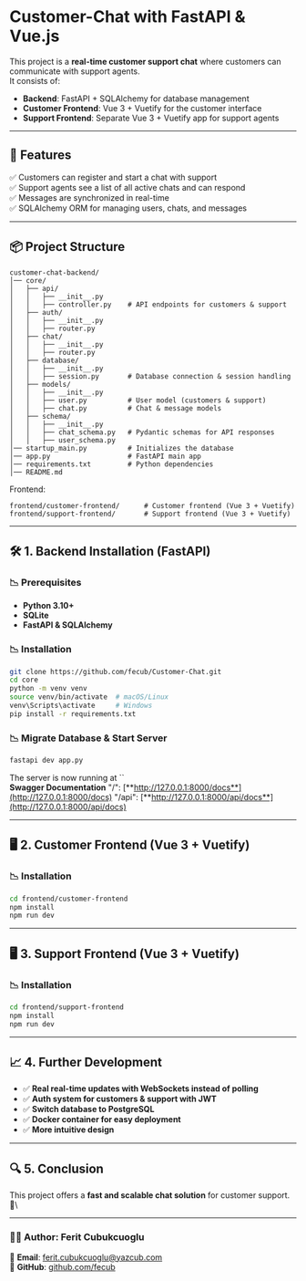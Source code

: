 # Customer-Chat with FastAPI & Vue.js

This project is a **real-time customer support chat** where customers can communicate with support agents.\
It consists of:

- **Backend**: FastAPI + SQLAlchemy for database management
- **Customer Frontend**: Vue 3 + Vuetify for the customer interface
- **Support Frontend**: Separate Vue 3 + Vuetify app for support agents

---

## 🚀 **Features**

✅ Customers can register and start a chat with support\
✅ Support agents see a list of all active chats and can respond\
✅ Messages are synchronized in real-time\
✅ SQLAlchemy ORM for managing users, chats, and messages

---

## 📦 **Project Structure**

```plaintext
customer-chat-backend/
│── core/
│   ├── api/
│   │   ├── __init__.py
│   │   ├── controller.py    # API endpoints for customers & support
│   ├── auth/
│   │   ├── __init__.py
│   │   ├── router.py
│   ├── chat/
│   │   ├── __init__.py
│   │   ├── router.py
│   ├── database/
│   │   ├── __init__.py
│   │   ├── session.py       # Database connection & session handling
│   ├── models/
│   │   ├── __init__.py
│   │   ├── user.py          # User model (customers & support)
│   │   ├── chat.py          # Chat & message models
│   ├── schema/
│   │   ├── __init__.py
│   │   ├── chat_schema.py   # Pydantic schemas for API responses
│   │   ├── user_schema.py
│── startup_main.py          # Initializes the database
│── app.py                   # FastAPI main app
│── requirements.txt         # Python dependencies
│── README.md
```

Frontend:

```plaintext
frontend/customer-frontend/      # Customer frontend (Vue 3 + Vuetify)
frontend/support-frontend/       # Support frontend (Vue 3 + Vuetify)
```

---

## 🛠 **1. Backend Installation (FastAPI)**

### **📉 Prerequisites**

- **Python 3.10+**
- **SQLite**
- **FastAPI & SQLAlchemy**

### **📉 Installation**

```bash
git clone https://github.com/fecub/Customer-Chat.git
cd core
python -m venv venv
source venv/bin/activate  # macOS/Linux
venv\Scripts\activate     # Windows
pip install -r requirements.txt
```

### **📉 Migrate Database & Start Server**

```bash
fastapi dev app.py
```

The server is now running at ``\
**Swagger Documentation**
"/": [**http://127.0.0.1:8000/docs**](http://127.0.0.1:8000/docs)
"/api": [**http://127.0.0.1:8000/api/docs**](http://127.0.0.1:8000/api/docs)

---

## 🖥 **2. Customer Frontend (Vue 3 + Vuetify)**

### **📉 Installation**

```bash
cd frontend/customer-frontend
npm install
npm run dev
```
---

## 🖥 **3. Support Frontend (Vue 3 + Vuetify)**

### **📉 Installation**

```bash
cd frontend/support-frontend
npm install
npm run dev
```

---

## 📈 **4. Further Development**

- ✅ **Real real-time updates with WebSockets instead of polling**
- ✅ **Auth system for customers & support with JWT**
- ✅ **Switch database to PostgreSQL**
- ✅ **Docker container for easy deployment**
- ✅ **More intuitive design**

---

## 🔍 **5. Conclusion**

This project offers a **fast and scalable chat solution** for customer support. 🚀\

---

### **👨‍💻 Author: Ferit Cubukcuoglu**

💎 **Email**: [ferit.cubukcuoglu@yazcub.com](mailto:ferit.cubukcuoglu@yazcub.com)\
🔗 **GitHub**: [github.com/fecub](https://github.com/fecub)
